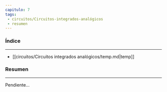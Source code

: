 ```yaml
---
capitulo: 7
tags: 
 - circuitos/Circuitos-integrados-analógicos
 - resumen
---
```

### Índice
---
 * [[circuitos/Circuitos integrados analógicos/temp.md|temp]]

### Resumen
---
Pendiente...